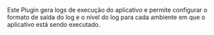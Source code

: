 Este Plugin gera logs de execução do aplicativo e permite configurar o formato de saída do log e o nível do log para cada ambiente em que o aplicativo está sendo executado.
